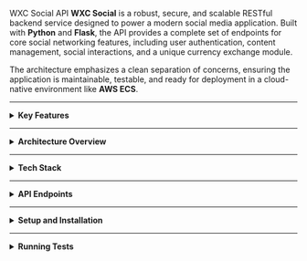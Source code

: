 WXC Social API
<b>WXC Social</b> is a robust, secure, and scalable RESTful backend service designed to power a modern social media application. Built with <b>Python</b> and <b>Flask</b>, the API provides a complete set of endpoints for core social networking features, including user authentication, content management, social interactions, and a unique currency exchange module.

The architecture emphasizes a clean separation of concerns, ensuring the application is maintainable, testable, and ready for deployment in a cloud-native environment like <b>AWS ECS</b>.

<hr>

<details>
<summary><b>Key Features</b></summary>

<b>Secure Authentication System:</b>

JWT-based sessions with HttpOnly cookies and CSRF protection.

Secure password handling using the Argon2 algorithm.

Complete user lifecycle management: registration, login, logout, and secure password reset via email.

Redis-based token blocklist for immediate session invalidation upon logout.

<b>Core Social Features:</b>

Full CRUD (Create, Read, Update, Delete) functionality for user posts.

A robust follower system to build a social graph.

A personalized /feeds endpoint that constructs a timeline for the logged-in user.

Content interactions including "likes" and threaded comments with nested replies.

A notification system for social interactions like follows, likes, and comments.

<b>Currency Exchange Module:</b>

Allows users to create and manage their own exchange with a base currency.

Users can set and update a list of buy/sell rates for various currencies.

The API provides all necessary data for the frontend to perform real-time conversion calculations.

<b>Production-Ready Architecture:</b>

Designed with a clean, three-tier architecture (API, Service, Data layers).

Containerized with Docker using a minimal and secure Alpine base image.

Optimized for deployment on AWS ECS with RDS for PostgreSQL and ElastiCache for Redis.

Comprehensive test suite built with Pytest for high code coverage and reliability.

</details>

<hr>

<details>
<summary><b>Architecture Overview</b></summary>

The API is built on a modern, service-oriented architecture designed for clarity and scalability. The codebase is organized into three distinct layers:

<b>API (Resource) Layer:</b> Built with <b>Flask-Restful</b>, this layer handles all incoming HTTP requests and outgoing responses. It is responsible for parsing request data, calling the appropriate service function, and formatting the final JSON response. It contains no business logic.

<b>Service Layer:</b> Plain Python modules that act as the "brain" of the application. This layer contains all business logic, validates input, enforces application rules, and orchestrates data operations across multiple models.

<b>Data (Model) Layer:</b> Built with <b>SQLAlchemy</b> and managed with <b>Alembic</b> migrations, this layer defines the database schema and provides the fundamental, lean methods for direct database interaction (CRUD).

Deployment Flow
User's Browser  -->  AWS Amplify (Frontend)  -->  API Gateway & ALB  -->  ECS Task (Docker Container)  -->  (RDS PostgreSQL & ElastiCache Redis)

</details>

<hr>

<details>
<summary><b>Tech Stack</b></summary>

Programming Language: Python

Frameworks and Libraries: Flask, Flask-Restful, Flask-JWT-Extended, SQLAlchemy, Alembic

Databases: PostgreSQL with PostGIS for geospatial data

Caching / Blocklisting: Redis

Testing: Pytest, unittest.mock, fakeredis

Cloud Platforms: Docker, AWS ECS

</details>

<hr>

<details>
<summary><b>API Endpoints</b></summary>

Endpoint

Method

Description

/register

POST

Create a new user account.

/login

POST

Authenticate a user and receive JWTs.

/logout

POST

Log out a user and blocklist their token.

/refresh-token

POST

Get a new access token using a refresh token.

/request-password-reset

POST

Send a password reset link to the user's email.

/reset-password/<token>

POST

Set a new password using a valid reset token.

/auth-check

GET

Verify the current user's authentication status.

/settings

GET/PUT/DELETE

Manage the current user's account settings.

/feeds

GET

Fetch the personalized post feed for the user.

/posts/<uuid>

GET/PUT/DELETE

Fetch, update, or delete a single post.

/users/<username>

GET

Fetch a user's public profile.

/users/<username>/posts

GET

Fetch a paginated list of a user's posts.

/users/<username>/follow

POST/DELETE

Follow or unfollow a user.

/posts/<uuid>/like

POST/DELETE

Like or unlike a post.

/posts/<uuid>/comments

POST

Add a new comment to a post.

/comments/<uuid>

PUT/DELETE

Update or delete a single comment.

/comments/<uuid>/like

POST/DELETE

Like or unlike a comment.

/notifications

GET

Fetch the user's notifications.

/exchange

GET/PUT

Fetch or update the user's currency exchange data.

</details>

<hr>

<details>
<summary><b>Setup and Installation</b></summary>

Clone the repository:

git clone <your-repo-url>
cd <your-repo-name>

Create and activate a virtual environment:

python -m venv venv
source venv/bin/activate  # On Windows, use `venv\Scripts\activate`

Install dependencies:

pip install -r requirements.txt

Set up environment variables:

Copy the .env.example file to a new file named .env.

Fill in the necessary values for your DATABASE_URL, SECRET_KEY, JWT_SECRET_KEY, and mail server configuration.

Run database migrations:

flask db upgrade

Run the application:

flask run

</details>

<hr>

<details>
<summary><b>Running Tests</b></summary>

To run the complete test suite, use the following command from the project's root directory:

pytest

</details>
